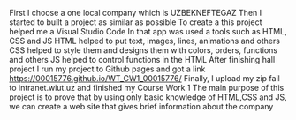 First I choose a one local company which is UZBEKNEFTEGAZ
Then I started to built a project as similar as possible
To create a this project helped me a Visual Studio Code
In that app was used a tools such as HTML, CSS and JS
HTML helped to put text, images, lines, animations and others
CSS helped to style them and designs them with colors, orders, functions and others 
 JS helped to control functions in the HTML
After finishing hall project I run my project to Github pages and got a link https://00015776.github.io/WT_CW1_00015776/
Finally, I upload my zip fail to intranet.wiut.uz and finished my Course Work 1
The main purpose of this project is to prove that by using only basic knowledge of HTML,CSS and JS, we can create a web site that gives brief information about the company  
